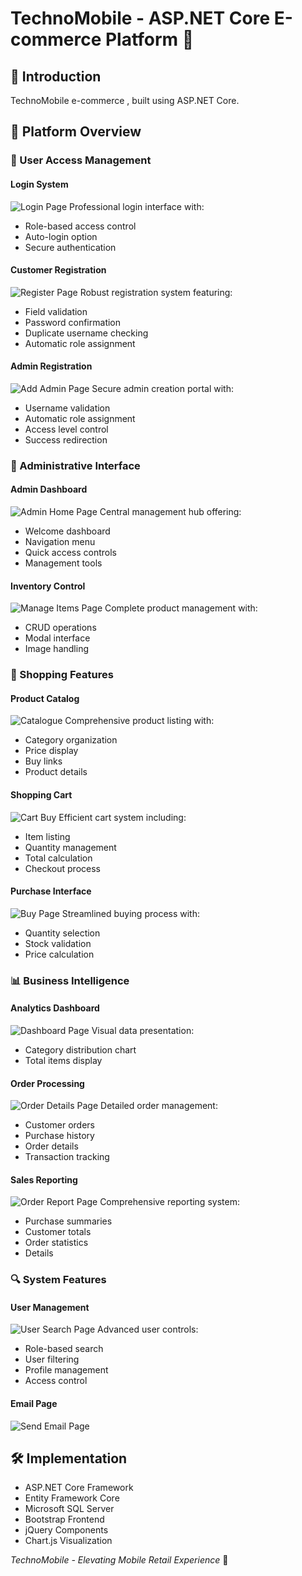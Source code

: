 # TechnoMobile - ASP.NET Core E-commerce Platform 🚀

## 🌟 Introduction
TechnoMobile e-commerce , built using ASP.NET Core.

## 📱 Platform Overview

### 🔐 User Access Management

#### Login System
![Login Page](images/Untitled.png)
Professional login interface with:
- Role-based access control
- Auto-login option
- Secure authentication

#### Customer Registration
![Register Page](images/REGISTER.png)
Robust registration system featuring:
- Field validation
- Password confirmation
- Duplicate username checking
- Automatic role assignment

#### Admin Registration
![Add Admin Page](images/ADDADMIN%20PAGE.png)
Secure admin creation portal with:
- Username validation
- Automatic role assignment
- Access level control
- Success redirection

### 💼 Administrative Interface

#### Admin Dashboard
![Admin Home Page](images/ADMIN%20HOME%20PAGE.png)
Central management hub offering:
- Welcome dashboard
- Navigation menu
- Quick access controls
- Management tools

#### Inventory Control
![Manage Items Page](images/MANAGE%20ITEMS%20PAGE.png)
Complete product management with:
- CRUD operations
- Modal interface
- Image handling

### 🛒 Shopping Features

#### Product Catalog
![Catalogue](images/CATALOGUE.png)
Comprehensive product listing with:
- Category organization
- Price display
- Buy links
- Product details

#### Shopping Cart
![Cart Buy](images/CART%20BUY.png)
Efficient cart system including:
- Item listing
- Quantity management
- Total calculation
- Checkout process

#### Purchase Interface
![Buy Page](images/BUYPAGE.png)
Streamlined buying process with:
- Quantity selection
- Stock validation
- Price calculation

### 📊 Business Intelligence

#### Analytics Dashboard
![Dashboard Page](images/DASHBOARDPAGE.png)
Visual data presentation:
- Category distribution chart
- Total items display

#### Order Processing
![Order Details Page](images/ORDERDETAILSPAGE.png)
Detailed order management:
- Customer orders
- Purchase history
- Order details
- Transaction tracking

#### Sales Reporting
![Order Report Page](images/ORDERREPORT%20PAGE.png)
Comprehensive reporting system:
- Purchase summaries
- Customer totals
- Order statistics
- Details

### 🔍 System Features

#### User Management
![User Search Page](images/USERSEARCHPAGE.png)
Advanced user controls:
- Role-based search
- User filtering
- Profile management
- Access control

#### Email Page
![Send Email Page](images/SEND%20EMAIL%20PAGE.png)

## 🛠️ Implementation 
- ASP.NET Core Framework
- Entity Framework Core
- Microsoft SQL Server
- Bootstrap Frontend
- jQuery Components
- Chart.js Visualization



*TechnoMobile - Elevating Mobile Retail Experience* 💫
